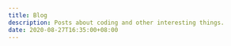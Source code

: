 ```yaml
---
title: Blog
description: Posts about coding and other interesting things.
date: 2020-08-27T16:35:00+08:00
---
```

